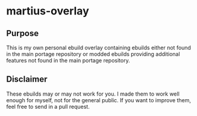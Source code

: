 # martius-overlay

## Purpose

This is my own personal ebuild overlay containing ebuilds either not found in the main portage repository or modded ebuilds providing additional features not found in the main portage repository.

## Disclaimer

These ebuilds may or may not work for you. I made them to work well enough for myself, not for the general public. If you want to improve them, feel free to send in a pull request.